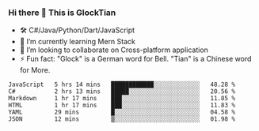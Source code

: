### Hi there 👋 This is GlockTian

- 🛠️ C#/Java/Python/Dart/JavaScript
- 🌱 I’m currently learning Mern Stack
- 👯 I’m looking to collaborate on Cross-platform application
- ⚡ Fun fact: "Glock" is a German word for Bell. "Tian" is a Chinese word for More.


<!--START_SECTION:waka-->

```text
JavaScript   5 hrs 14 mins   ████████████░░░░░░░░░░░░░   48.28 %
C#           2 hrs 13 mins   █████░░░░░░░░░░░░░░░░░░░░   20.56 %
Markdown     1 hr 17 mins    ███░░░░░░░░░░░░░░░░░░░░░░   11.85 %
HTML         1 hr 17 mins    ███░░░░░░░░░░░░░░░░░░░░░░   11.83 %
YAML         29 mins         █░░░░░░░░░░░░░░░░░░░░░░░░   04.58 %
JSON         12 mins         ▒░░░░░░░░░░░░░░░░░░░░░░░░   01.98 %
```

<!--END_SECTION:waka-->

<!--
**GlockTian/GlockTian** is a ✨ _special_ ✨ repository because its `README.md` (this file) appears on your GitHub profile.

Here are some ideas to get you started:

- 🔭 I’m currently working on ...
- 🌱 I’m currently learning ...
- 👯 I’m looking to collaborate on ...
- 🤔 I’m looking for help with ...
- 💬 Ask me about ...
- 📫 How to reach me: ...
- 😄 Pronouns: ...
- ⚡ Fun fact: ...
-->
